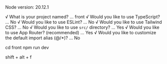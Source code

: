 Node version: 20.12.1

√ What is your project named? ... front
√ Would you like to use TypeScript? ... No 
√ Would you like to use ESLint? ... No
√ Would you like to use Tailwind CSS? ... No
√ Would you like to use `src/` directory? ... Yes
√ Would you like to use App Router? (recommended) ... Yes
√ Would you like to customize the default import alias (@/*)? ... No 


cd front
npm run dev



shift + alt + f
